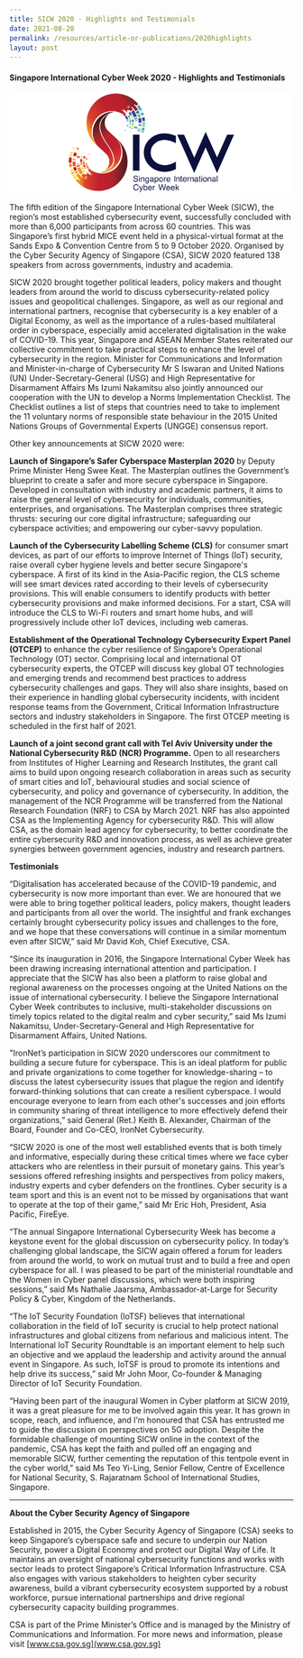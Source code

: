 ```yaml
---
title: SICW 2020 - Highlights and Testimonials
date: 2021-08-20
permalink: /resources/article-or-publications/2020highlights
layout: post
---
```

#### Singapore International Cyber Week 2020 - Highlights and Testimonials

![Alt text for image on Isomer site](/images/logos/logo-sicw-full-wspace-lr-h300.png)

The fifth edition of the Singapore International Cyber Week (SICW), the region’s most established cybersecurity event, successfully concluded with more than 6,000 participants from across 60 countries. This was Singapore’s first hybrid MICE event held in a physical-virtual format at the Sands Expo & Convention Centre from 5 to 9 October 2020. Organised by the Cyber Security Agency of Singapore (CSA), SICW 2020 featured 138 speakers from across governments, industry and academia.

SICW 2020 brought together political leaders, policy makers and thought leaders from around the world to discuss cybersecurity-related policy issues and geopolitical challenges. Singapore, as well as our regional and international partners, recognise that cybersecurity is a key enabler of a Digital Economy, as well as the importance of a rules-based multilateral order in cyberspace, especially amid accelerated digitalisation in the wake of COVID-19. This year, Singapore and ASEAN Member States reiterated our collective commitment to take practical steps to enhance the level of cybersecurity in the region. Minister for Communications and Information and Minister-in-charge of Cybersecurity Mr S Iswaran and United Nations (UN) Under-Secretary-General (USG) and High Representative for Disarmament Affairs Ms Izumi Nakamitsu also jointly announced our cooperation with the UN to develop a Norms Implementation Checklist. The Checklist outlines a list of steps that countries need to take to implement the 11 voluntary norms of responsible state behaviour in the 2015 United Nations Groups of Governmental Experts (UNGGE) consensus report.

Other key announcements at SICW 2020 were:

**Launch of Singapore’s Safer Cyberspace Masterplan 2020** by Deputy Prime Minister Heng Swee Keat. The Masterplan outlines the Government’s blueprint to create a safer and more secure cyberspace in Singapore. Developed in consultation with industry and academic partners, it aims to raise the general level of cybersecurity for individuals, communities, enterprises, and organisations. The Masterplan comprises three strategic thrusts: securing our core digital infrastructure; safeguarding our cyberspace activities; and empowering our cyber-savvy population.

**Launch of the Cybersecurity Labelling Scheme (CLS)** for consumer smart devices, as part of our efforts to improve Internet of Things (IoT) security, raise overall cyber hygiene levels and better secure Singapore's cyberspace. A first of its kind in the Asia-Pacific region, the CLS scheme will see smart devices rated according to their levels of cybersecurity provisions. This will enable consumers to identify products with better cybersecurity provisions and make informed decisions. For a start, CSA will introduce the CLS to Wi-Fi routers and smart home hubs, and will progressively include other IoT devices, including web cameras.

**Establishment of the Operational Technology Cybersecurity Expert Panel (OTCEP)** to enhance the cyber resilience of Singapore’s Operational Technology (OT) sector. Comprising local and international OT cybersecurity experts, the OTCEP will discuss key global OT technologies and emerging trends and recommend best practices to address cybersecurity challenges and gaps. They will also share insights, based on their experience in handling global cybersecurity incidents, with incident response teams from the Government, Critical Information Infrastructure sectors and industry stakeholders in Singapore. The first OTCEP meeting is scheduled in the first half of 2021.

**Launch of a joint second grant call with Tel Aviv University under the National Cybersecurity R&D (NCR) Programme.** Open to all researchers from Institutes of Higher Learning and Research Institutes, the grant call aims to build upon ongoing research collaboration in areas such as security of smart cities and IoT, behavioural studies and social science of cybersecurity, and policy and governance of cybersecurity. In addition, the management of the NCR Programme will be transferred from the National Research Foundation (NRF) to CSA by March 2021. NRF has also appointed CSA as the Implementing Agency for cybersecurity R&D. This will allow CSA, as the domain lead agency for cybersecurity, to better coordinate the entire cybersecurity R&D and innovation process, as well as achieve greater synergies between government agencies, industry and research partners.

**Testimonials**

“Digitalisation has accelerated because of the COVID-19 pandemic, and cybersecurity is now more important than ever. We are honoured that we were able to bring together political leaders, policy makers, thought leaders and participants from all over the world. The insightful and frank exchanges certainly brought cybersecurity policy issues and challenges to the fore, and we hope that these conversations will continue in a similar momentum even after SICW,” said Mr David Koh, Chief Executive, CSA.

“Since its inauguration in 2016, the Singapore International Cyber Week has been drawing increasing international attention and participation. I appreciate that the SICW has also been a platform to raise global and regional awareness on the processes ongoing at the United Nations on the issue of international cybersecurity. I believe the Singapore International Cyber Week contributes to inclusive, multi-stakeholder discussions on timely topics related to the digital realm and cyber security,” said Ms Izumi Nakamitsu, Under-Secretary-General and High Representative for Disarmament Affairs, United Nations.

"IronNet’s participation in SICW 2020 underscores our commitment to building a secure future for cyberspace. This is an ideal platform for public and private organizations to come together for knowledge-sharing – to discuss the latest cybersecurity issues that plague the region and identify forward-thinking solutions that can create a resilient cyberspace. I would encourage everyone to learn from each other's successes and join efforts in community sharing of threat intelligence to more effectively defend their organizations,” said General (Ret.) Keith B. Alexander, Chairman of the Board, Founder and Co-CEO, IronNet Cybersecurity.

“SICW 2020 is one of the most well established events that is both timely and informative, especially during these critical times where we face cyber attackers who are relentless in their pursuit of monetary gains. This year’s sessions offered refreshing insights and perspectives from policy makers, industry experts and cyber defenders on the frontlines. Cyber security is a team sport and this is an event not to be missed by organisations that want to operate at the top of their game,” said Mr Eric Hoh, President, Asia Pacific, FireEye.

“The annual Singapore International Cybersecurity Week has become a keystone event for the global discussion on cybersecurity policy. In today’s challenging global landscape, the SICW again offered a forum for leaders from around the world, to work on mutual trust and to build a free and open cyberspace for all. I was pleased to be part of the ministerial roundtable and the Women in Cyber panel discussions, which were both inspiring sessions,” said Ms Nathalie Jaarsma, Ambassador-at-Large for Security Policy & Cyber, Kingdom of the Netherlands.

“The IoT Security Foundation (IoTSF) believes that international collaboration in the field of IoT security is crucial to help protect national infrastructures and global citizens from nefarious and malicious intent. The International IoT Security Roundtable is an important element to help such an objective and we applaud the leadership and activity around the annual event in Singapore. As such, IoTSF is proud to promote its intentions and help drive its success,” said Mr John Moor, Co-founder & Managing Director of IoT Security Foundation.

“Having been part of the inaugural Women in Cyber platform at SICW 2019, it was a great pleasure for me to be involved again this year. It has grown in scope, reach, and influence, and I’m honoured that CSA has entrusted me to guide the discussion on perspectives on 5G adoption. Despite the formidable challenge of mounting SICW online in the context of the pandemic, CSA has kept the faith and pulled off an engaging and memorable SICW, further cementing the reputation of this tentpole event in the cyber world,” said Ms Teo Yi-Ling, Senior Fellow, Centre of Excellence for National Security, S. Rajaratnam School of International Studies, Singapore.

---

**About the Cyber Security Agency of Singapore**

Established in 2015, the Cyber Security Agency of Singapore (CSA) seeks to keep Singapore’s cyberspace safe and secure to underpin our Nation Security, power a Digital Economy and protect our Digital Way of Life. It maintains an oversight of national cybersecurity functions and works with sector leads to protect Singapore’s Critical Information Infrastructure. CSA also engages with various stakeholders to heighten cyber security awareness, build a vibrant cybersecurity ecosystem supported by a robust workforce, pursue international partnerships and drive regional cybersecurity capacity building programmes.

CSA is part of the Prime Minister’s Office and is managed by the Ministry of Communications and Information. For more news and information, please visit [www.csa.gov.sg](www.csa.gov.sg)